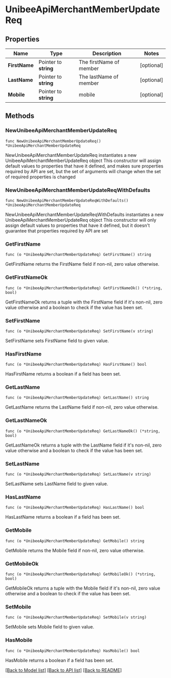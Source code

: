 # UnibeeApiMerchantMemberUpdateReq

## Properties

Name | Type | Description | Notes
------------ | ------------- | ------------- | -------------
**FirstName** | Pointer to **string** | The firstName of member | [optional] 
**LastName** | Pointer to **string** | The lastName of member | [optional] 
**Mobile** | Pointer to **string** | mobile | [optional] 

## Methods

### NewUnibeeApiMerchantMemberUpdateReq

`func NewUnibeeApiMerchantMemberUpdateReq() *UnibeeApiMerchantMemberUpdateReq`

NewUnibeeApiMerchantMemberUpdateReq instantiates a new UnibeeApiMerchantMemberUpdateReq object
This constructor will assign default values to properties that have it defined,
and makes sure properties required by API are set, but the set of arguments
will change when the set of required properties is changed

### NewUnibeeApiMerchantMemberUpdateReqWithDefaults

`func NewUnibeeApiMerchantMemberUpdateReqWithDefaults() *UnibeeApiMerchantMemberUpdateReq`

NewUnibeeApiMerchantMemberUpdateReqWithDefaults instantiates a new UnibeeApiMerchantMemberUpdateReq object
This constructor will only assign default values to properties that have it defined,
but it doesn't guarantee that properties required by API are set

### GetFirstName

`func (o *UnibeeApiMerchantMemberUpdateReq) GetFirstName() string`

GetFirstName returns the FirstName field if non-nil, zero value otherwise.

### GetFirstNameOk

`func (o *UnibeeApiMerchantMemberUpdateReq) GetFirstNameOk() (*string, bool)`

GetFirstNameOk returns a tuple with the FirstName field if it's non-nil, zero value otherwise
and a boolean to check if the value has been set.

### SetFirstName

`func (o *UnibeeApiMerchantMemberUpdateReq) SetFirstName(v string)`

SetFirstName sets FirstName field to given value.

### HasFirstName

`func (o *UnibeeApiMerchantMemberUpdateReq) HasFirstName() bool`

HasFirstName returns a boolean if a field has been set.

### GetLastName

`func (o *UnibeeApiMerchantMemberUpdateReq) GetLastName() string`

GetLastName returns the LastName field if non-nil, zero value otherwise.

### GetLastNameOk

`func (o *UnibeeApiMerchantMemberUpdateReq) GetLastNameOk() (*string, bool)`

GetLastNameOk returns a tuple with the LastName field if it's non-nil, zero value otherwise
and a boolean to check if the value has been set.

### SetLastName

`func (o *UnibeeApiMerchantMemberUpdateReq) SetLastName(v string)`

SetLastName sets LastName field to given value.

### HasLastName

`func (o *UnibeeApiMerchantMemberUpdateReq) HasLastName() bool`

HasLastName returns a boolean if a field has been set.

### GetMobile

`func (o *UnibeeApiMerchantMemberUpdateReq) GetMobile() string`

GetMobile returns the Mobile field if non-nil, zero value otherwise.

### GetMobileOk

`func (o *UnibeeApiMerchantMemberUpdateReq) GetMobileOk() (*string, bool)`

GetMobileOk returns a tuple with the Mobile field if it's non-nil, zero value otherwise
and a boolean to check if the value has been set.

### SetMobile

`func (o *UnibeeApiMerchantMemberUpdateReq) SetMobile(v string)`

SetMobile sets Mobile field to given value.

### HasMobile

`func (o *UnibeeApiMerchantMemberUpdateReq) HasMobile() bool`

HasMobile returns a boolean if a field has been set.


[[Back to Model list]](../README.md#documentation-for-models) [[Back to API list]](../README.md#documentation-for-api-endpoints) [[Back to README]](../README.md)


